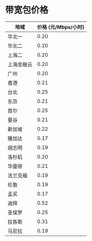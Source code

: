 # 带宽包价格

| 地域    | 价格 (元/Mbps/小时) |
| ----- | -------------- |
| 华北一   | 0.20           |
| 华北二   | 0.20           |
| 上海二   | 0.20           |
| 上海金融云 | 0.20           |
| 广州    | 0.20           |
| 香港    | 0.21           |
| 台北    | 0.25           |
| 东京    | 0.21           |
| 首尔    | 0.25           |
| 曼谷    | 0.21           |
| 新加坡   | 0.22           |
| 雅加达   | 0.17           |
| 胡志明   | 0.19           |
| 洛杉矶   | 0.20           |
| 华盛顿   | 0.21           |
| 法兰克福  | 0.19           |
| 伦敦    | 0.19           |
| 孟买    | 0.17           |
| 迪拜    | 0.52           |
| 圣保罗   | 0.25           |
| 拉各斯   | 0.31           |
| 马尼拉    | 0.19           |
